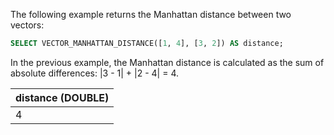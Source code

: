 

The following example returns the Manhattan distance between two vectors:
``` sql
SELECT VECTOR_MANHATTAN_DISTANCE([1, 4], [3, 2]) AS distance;
```
In the previous example, the Manhattan distance is calculated as the sum of absolute differences: |3 - 1| + |2 - 4| = 4.

| distance (DOUBLE) |
| :--- |
| 4 |

